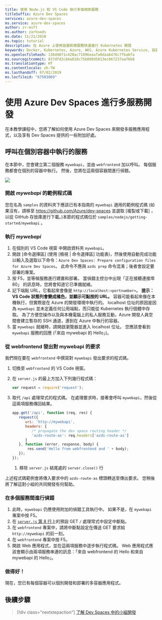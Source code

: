 ```yaml
---
title: 使用 Node.js 和 VS Code 執行多個相依服務
titleSuffix: Azure Dev Spaces
services: azure-dev-spaces
ms.service: azure-dev-spaces
author: zr-msft
ms.author: zarhoads
ms.date: 11/21/2018
ms.topic: tutorial
description: 在 Azure 上使用容器和微服務快速進行 Kubernetes 開發
keywords: Docker, Kubernetes, Azure, AKS, Azure Kubernetes Service, 容器, Helm, 服務網格, 服務網格路由傳送, kubectl, k8s
ms.openlocfilehash: 136d48f1c420ac71896eaafa0daab476c7fba6fa
ms.sourcegitcommit: 837dfd2c84a810c75b009d5813ecb67237aaf6b8
ms.translationtype: HT
ms.contentlocale: zh-TW
ms.lasthandoff: 07/02/2019
ms.locfileid: "67503069"
---
```

# <a name="multi-service-development-with-azure-dev-spaces"></a>使用 Azure Dev Spaces 進行多服務開發

在本教學課程中，您將了解如何使用 Azure Dev Spaces 來開發多服務應用程式，以及享有 Dev Spaces 提供的一些附加好處。

## <a name="call-a-service-running-in-a-separate-container"></a>呼叫在個別容器中執行的服務

在本節中，您會建立第二個服務 `mywebapi`，並由 `webfrontend` 加以呼叫。 每個服務都會在個別的容器中執行。 然後，您將在這兩個容器間進行偵錯。

![](media/common/multi-container.png)

### <a name="open-sample-code-for-mywebapi"></a>開啟 *mywebapi* 的範例程式碼
您在名為 `samples` 的資料夾下應該已有本指南的 `mywebapi` 適用的範例程式碼 (如果沒有，請移至 https://github.com/Azure/dev-spaces 並選取 [複製或下載]  ，以從 GitHub 存放庫進行下載。)本節的程式碼位於 `samples/nodejs/getting-started/mywebapi` 。

### <a name="run-mywebapi"></a>執行 *mywebapi*
1. 在個別的 VS Code 視窗  中開啟資料夾 `mywebapi`。
1. 開啟 [命令選擇區]  (使用 [檢視 | 命令選擇區]  功能表)，然後使用自動完成功能以輸入及選取以下命令：`Azure Dev Spaces: Prepare configuration files for Azure Dev Spaces`。 此命令不應與 `azds prep` 命令混淆；後者會設定要部署的專案。
1. 按 F5，並等候服務進行建置和部署。 當偵錯主控台中出現「正在接聽連接埠 80」  的訊息時，您將會知道它已準備就緒。
1. 記下端點 URL，它看起來會像是 `http://localhost:<portnumber>`。 **提示：VS Code 狀態列會變成橘色，並顯示可點按的 URL。** 容器可能看起來像在本機執行，但實際是在 Azure 的開發環境中執行的。 localhost 位址的原因是因為 `mywebapi` 並未定義任何公用端點，而只能從 Kubernetes 執行個體中存取。 為了方便您操作以及與本機電腦上的私人服務互動，Azure 開發人員空間會建立暫存的 SSH 通道，連到在 Azure 中執行的容器。
1. 當 `mywebapi` 就緒時，請開啟瀏覽器並進入 localhost 位址。 您應該會看到 `mywebapi` 服務的回應 (「來自 mywebapi 的 Hello」)。


### <a name="make-a-request-from-webfrontend-to-mywebapi"></a>從 webfrontend  發出對 mywebapi  的要求
我們現在要在 `webfrontend` 中撰寫對 `mywebapi` 發出要求的程式碼。
1. 切換至 `webfrontend` 的 VS Code 視窗。
1. 在 `server.js` 的最上方加入下列幾行程式碼：
    ```javascript
    var request = require('request');
    ```

3. 取代  `/api` 處理常式的程式碼。 在處理要求時，接著會呼叫 `mywebapi`，然後從這兩項服務傳回結果。

    ```javascript
    app.get('/api', function (req, res) {
       request({
          uri: 'http://mywebapi',
          headers: {
             /* propagate the dev space routing header */
             'azds-route-as': req.headers['azds-route-as']
          }
       }, function (error, response, body) {
           res.send('Hello from webfrontend and ' + body);
       });
    });
    ```
   1.  移除 `server.js` 結尾處的 `server.close()` 行

上述程式碼範例會將傳入要求中的 `azds-route-as` 標頭轉送至傳出要求。 您稍後將了解這對小組的共同開發有何幫助。

### <a name="debug-across-multiple-services"></a>在多個服務間進行偵錯
1. 此時，`mywebapi` 仍應使用附加的偵錯工具執行中。 如果不是，在 `mywebapi` 專案中按 F5。
1. 在 [`server.js` 第 8 行](https://github.com/Azure/dev-spaces/blob/master/samples/nodejs/getting-started/mywebapi/server.js#L8)上的預設 GET `/` 處理常式中設定中斷點。
1. 在 `webfrontend` 專案中，請將中斷點設定在傳送 GET 要求給 `http://mywebapi` 的前一刻。
1. 在 `webfrontend` 專案中按 F5。
1. 開啟 Web 應用程式，並在這兩項服務中逐步執行程式碼。 Web 應用程式應該會顯示由兩項服務串連的訊息：「來自 webfrontend 的 Hello 和來自 mywebapi 的 Hello」。

### <a name="well-done"></a>做得好！
現在，您已有每個容器可以個別開發和部署的多容器應用程式。

## <a name="next-steps"></a>後續步驟

> [!div class="nextstepaction"]
> [了解 Dev Spaces 中的小組開發](team-development-nodejs.md)
